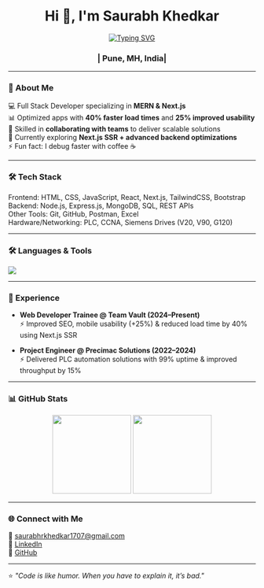<h1 align="center">Hi 👋, I'm Saurabh Khedkar</h1>

<p align="center">
  <a href="https://github.com/DenverCoder1/readme-typing-svg">
    <img src="https://readme-typing-svg.herokuapp.com?font=Fira+Code&weight=600&size=22&pause=1000&color=3BA9F7&center=true&vCenter=true&width=600&lines=Web+Developer+💻;Tech+Explorer+🚀;Problem+Solver+🧩;Lifelong+Learner+🌱" alt="Typing SVG" />
  </a>
</p>
<h3 align="center">| Pune, MH, India|</h3>

---

### 🚀 About Me
💻 Full Stack Developer specializing in **MERN & Next.js**  
📊 Optimized apps with **40% faster load times** and **25% improved usability**  
🤝 Skilled in **collaborating with teams** to deliver scalable solutions  
🌱 Currently exploring **Next.js SSR + advanced backend optimizations**  
⚡ Fun fact: I debug faster with coffee ☕  

---

### 🛠️ Tech Stack
Frontend: HTML, CSS, JavaScript, React, Next.js, TailwindCSS, Bootstrap  
Backend: Node.js, Express.js, MongoDB, SQL, REST APIs  
Other Tools: Git, GitHub, Postman, Excel  
Hardware/Networking: PLC, CCNA, Siemens Drives (V20, V90, G120)  

---

### 🛠️ Languages & Tools
<p align="left">
  <img src="https://skillicons.dev/icons?i=html,css,js,react,nodejs,express,nextjs,mongodb,mysql,git,github,postman,vscode,tailwind" />
</p>

---

### 💼 Experience
- **Web Developer Trainee @ Team Vault (2024–Present)**  
  ⚡ Improved SEO, mobile usability (+25%) & reduced load time by 40% using Next.js SSR  

- **Project Engineer @ Precimac Solutions (2022–2024)**  
  ⚡ Delivered PLC automation solutions with 99% uptime & improved throughput by 15%  

---

### 📊 GitHub Stats
<p align="center">
  <img src="https://github-readme-stats.vercel.app/api?username=khedkar2001&show_icons=true&theme=tokyonight" height="160"/>
  <img src="https://github-readme-streak-stats.herokuapp.com/?user=khedkar2001&theme=tokyonight" height="160"/>
</p>

---

### 🌐 Connect with Me
📧 saurabhrkhedkar1707@gmail.com  
🔗 [LinkedIn](https://linkedin.com/in/saurabh-khedkar)  
🐙 [GitHub](https://github.com/khedkar2001)  

---
⭐ *"Code is like humor. When you have to explain it, it’s bad."*
